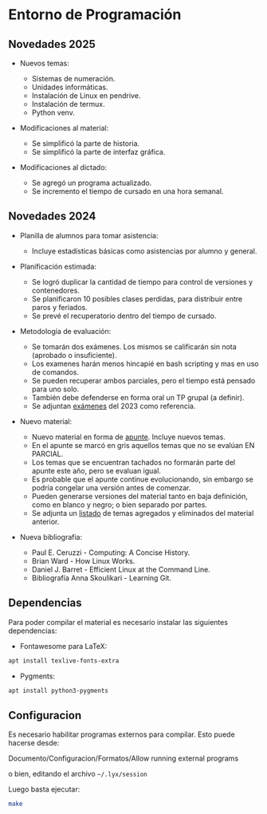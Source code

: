 # Entorno de Programación

## Novedades 2025

* Nuevos temas:
  - Sistemas de numeración.
  - Unidades informáticas.
  - Instalación de Linux en pendrive.
  - Instalación de termux.
  - Python venv.

* Modificaciones al material:
  - Se simplificó la parte de historia.
  - Se simplificó la parte de interfaz gráfica.

* Modificaciones al dictado:
  - Se agregó un programa actualizado.
  - Se incremento el tiempo de cursado en una hora semanal.

## Novedades 2024

* Planilla de alumnos para tomar asistencia:
  - Incluye estadísticas básicas como asistencias por alumno y general.

* Planificación estimada:
  - Se logró duplicar la cantidad de tiempo para control de versiones y contenedores.
  - Se planificaron 10 posibles clases perdidas, para distribuir entre paros y feriados.
  - Se prevé el recuperatorio dentro del tiempo de cursado.

* Metodología de evaluación:
  - Se tomarán dos exámenes. Los mismos se calificarán sin nota (aprobado o insuficiente).
  - Los examenes harán menos hincapié en bash scripting y mas en uso de comandos.
  - Se pueden recuperar ambos parciales, pero el tiempo está pensado para uno solo.
  - También debe defenderse en forma oral un TP grupal (a definir).
  - Se adjuntan [exámenes](examenes/) del 2023 como referencia.

* Nuevo material:
  - Nuevo material en forma de [apunte](apunte/apunte.pdf). Incluye nuevos temas.
  - En el apunte se marcó en gris aquellos temas que no se evalúan EN PARCIAL.
  - Los temas que se encuentran tachados no formarán parte del apunte este año, pero se evaluan igual.
  - Es probable que el apunte continue evolucionando, sin embargo se podría congelar una versión antes de comenzar.
  - Pueden generarse versiones del material tanto en baja definición, como en blanco y negro; o bien separado por partes.
  - Se adjunta un [listado](./diff.txt) de temas agregados y eliminados del material anterior.

* Nueva bibliografia:
  - Paul E. Ceruzzi - Computing: A Concise History.
  - Brian Ward - How Linux Works.
  - Daniel J. Barret - Efficient Linux at the Command Line.
  - Bibliografía Anna Skoulikari - Learning Git.

## Dependencias

Para poder compilar el material es necesario instalar las siguientes dependencias:

* Fontawesome para LaTeX:

```bash
apt install texlive-fonts-extra
```

* Pygments:

```bash
apt install python3-pygments
```

## Configuracion

Es necesario habilitar programas externos para compilar. Esto puede hacerse desde:

Documento/Configuracion/Formatos/Allow running external programs

o bien, editando el archivo `~/.lyx/session`

Luego basta ejecutar:

```bash
make
```
